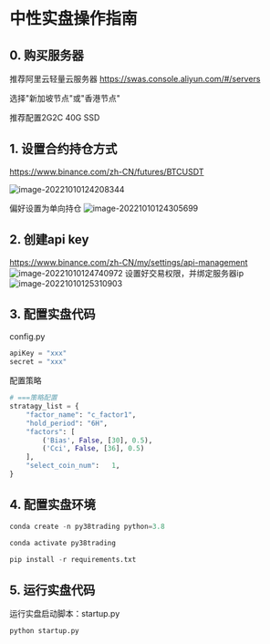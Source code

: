 # 中性实盘操作指南

## 0. 购买服务器
推荐阿里云轻量云服务器
https://swas.console.aliyun.com/#/servers

选择"新加坡节点"或"香港节点"

推荐配置2G2C 40G SSD

## 1. 设置合约持仓方式
https://www.binance.com/zh-CN/futures/BTCUSDT

![image-20221010124208344](http://geekree-md.oss-cn-shanghai.aliyuncs.com/2022-10-10-044208.png)

偏好设置为单向持仓
![image-20221010124305699](http://geekree-md.oss-cn-shanghai.aliyuncs.com/2022-10-10-044306.png)

## 2. 创建api key
https://www.binance.com/zh-CN/my/settings/api-management
![image-20221010124740972](http://geekree-md.oss-cn-shanghai.aliyuncs.com/2022-10-10-044741.png)
设置好交易权限，并绑定服务器ip
![image-20221010125310903](http://geekree-md.oss-cn-shanghai.aliyuncs.com/2022-10-10-045311.png)


## 3. 配置实盘代码
config.py
```python
apiKey = "xxx"
secret = "xxx"
```
配置策略
```python
# ===策略配置
stratagy_list = {
    "factor_name": "c_factor1",  
    "hold_period": "6H",
    "factors": [
        ('Bias', False, [30], 0.5),
        ('Cci', False, [36], 0.5)
    ],
    "select_coin_num":   1,
}
```

## 4. 配置实盘环境
```python
conda create -n py38trading python=3.8

conda activate py38trading

pip install -r requirements.txt

```

## 5. 运行实盘代码
运行实盘启动脚本：startup.py
```python
python startup.py
```


